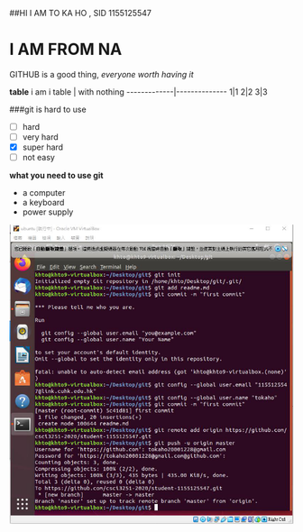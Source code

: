 ##HI I AM TO KA HO , SID 1155125547

# I AM FROM NA
GITHUB is a good thing, *everyone worth having it*

**table**
i am i table | with nothing
-------------|--------------
1|1
2|2
3|3

###git is hard to use
- [ ] hard
- [ ] very hard
- [x] super hard
- [ ] not easy

__what you need to use git__
* a computer
* a keyboard
* power supply

![](milestone2.png)
